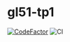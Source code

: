 # gl51-tp1
[![CodeFactor](https://www.codefactor.io/repository/github/kagotsi/gl51-tp1/badge)](https://www.codefactor.io/repository/github/kagotsi/gl51-tp1)
![CI](https://github.com/kAgotsi/gl51-tp1/workflows/CI/badge.svg)
